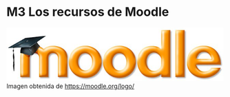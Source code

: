 
# M3 Los recursos de Moodle

![](img/logo-1024x254.jpg)
Imagen obtenida de https://moodle.org/logo/